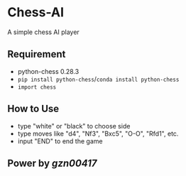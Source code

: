 # Chess-AI

A simple chess AI player

## Requirement

- python-chess 0.28.3
- `pip install python-chess`/`conda install python-chess`
- `import chess`

## How to Use

- type "white" or "black" to choose side
- type moves like "d4", "Nf3", "Bxc5", "O-O", "Rfd1", etc.
- input "END" to end the game

## Power by *gzn00417*


